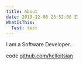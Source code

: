 ```yaml
---
title: About
date: 2019-12-06 23:52:00 Z
WhatIsThis:
  Test: test
---
```


I am a Software Developer.

code [github.com/helloitsian](http://github.com/helloitsian)